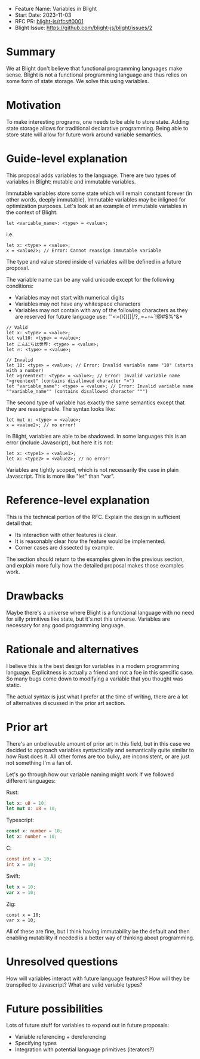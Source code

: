 - Feature Name: Variables in Blight
- Start Date: 2023-11-03
- RFC PR: [blight-js/rfcs#0001](https://github.com/blight-js/rfcs/pull/2)
- Blight Issue: https://github.com/blight-js/blight/issues/2

# Summary

[summary]: #summary

We at Blight don't believe that functional programming languages make sense.
Blight is not a functional programming language and thus relies on some form of
state storage. We solve this using variables.

# Motivation

[motivation]: #motivation

To make interesting programs, one needs to be able to store state. Adding state
storage allows for traditional declarative programming. Being able to store
state will allow for future work around variable semantics.

# Guide-level explanation

[guide-level-explanation]: #guide-level-explanation

This proposal adds variables to the language. There are two types of variables
in Blight: mutable and immutable variables.

Immutable variables store some state which will remain constant forever (in
other words, deeply immutable). Immutable variables may be inligned for
optimization purposes. Let's look at an example of immutable variables in the
context of Blight:

```blight
let <variable_name>: <type> = <value>;
```

i.e.

```blight
let x: <type> = <value>;
x = <value2>; // Error: Cannot reassign immutable variable
```

The type and value stored inside of variables will be defined in a future
proposal.

The variable name can be any valid unicode except for the following conditions:

- Variables may not start with numerical digits
- Variables may not have any whitespace characters
- Variables may not contain with any of the following characters as they are
  reserved for future language use: "'<>(){}[]\|/?,.=+-~`!@#$%^&*

```blight
// Valid
let x: <type> = <value>;
let val10: <type> = <value>;
let こんにちは世界: <type> = <value>;
let 🔥: <type> = <value>;

// Invalid
let 10: <type> = <value>; // Error: Invalid variable name "10" (starts with a number)
let >greentext: <type> = <value>; // Error: Invalid variable name ">greentext" (contains disallowed character ">")
let "variable_name": <type> = <value>; // Error: Invalid variable name ""variable_name"" (contains disallowed character """)
```

The second type of variable has exactly the same semantics except that they are
reassignable. The syntax looks like:

```blight
let mut x: <type> = <value>;
x = <value2>; // no error!
```

In Blight, variables are able to be shadowed. In some languages this is an error
(include Javascript), but here it is not:

```
let x: <type1> = <value1>;
let x: <type2> = <value2>; // no error!
```

Variables are tightly scoped, which is not necessarily the case in plain
Javascript. This is more like "let" than "var".

# Reference-level explanation

[reference-level-explanation]: #reference-level-explanation

This is the technical portion of the RFC. Explain the design in sufficient
detail that:

- Its interaction with other features is clear.
- It is reasonably clear how the feature would be implemented.
- Corner cases are dissected by example.

The section should return to the examples given in the previous section, and
explain more fully how the detailed proposal makes those examples work.

# Drawbacks

[drawbacks]: #drawbacks

Maybe there's a universe where Blight is a functional language with no need for
silly primitives like state, but it's not this universe. Variables are
necessary for any good programming language.

# Rationale and alternatives

[rationale-and-alternatives]: #rationale-and-alternatives

I believe this is the best design for variables in a modern programming
language. Explicitness is actually a friend and not a foe in this specific case.
So many bugs come down to modifying a variable that you thought was static.

The actual syntax is just what I prefer at the time of writing, there are a lot
of alternatives discussed in the prior art section.

# Prior art

[prior-art]: #prior-art

There's an unbelievable amount of prior art in this field, but in this case we
decided to approach variables syntactically and semantically quite similar to
how Rust does it. All other forms are too bulky, are inconsistent, or are just
not something I'm a fan of.

Let's go through how our variable naming might work if we followed different
languages:

Rust:

```rs
let x: u8 = 10;
let mut x: u8 = 10;
```

Typescript:

```ts
const x: number = 10;
let x: number = 10;
```

C:

```c
const int x = 10;
int x = 10;
```

Swift:

```swift
let x = 10;
var x = 10;
```

Zig:

```zig
const x = 10;
var x = 10;
```

All of these are fine, but I think having immutability be the default and then
enabling mutability if needed is a better way of thinking about programming.

# Unresolved questions

[unresolved-questions]: #unresolved-questions

How will variables interact with future language features? How will they be
transpiled to Javascript? What are valid variable types?

# Future possibilities

[future-possibilities]: #future-possibilities

Lots of future stuff for variables to expand out in future proposals:

- Variable referencing + dereferencing
- Specifying types
- Integration with potential language primitives (iterators?)
